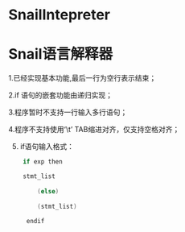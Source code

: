 SnailIntepreter
==========

# Snail语言解释器

1.已经实现基本功能,最后一行为空行表示结束；

2.if 语句的嵌套功能由递归实现；

3.程序暂时不支持一行输入多行语句；

4.程序不支持使用‘\t’ TAB缩进对齐，仅支持空格对齐；

5. if语句输入格式：

```C
    if exp then

	stmt_list
	
	    (else)
	    
  	    (stmt_list)
    
     endif
```

